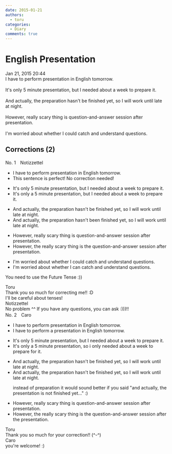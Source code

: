 ```yaml
---
date: 2015-01-21
authors:
  - toru
categories:
  - Diary
comments: true
---
```


# English Presentation
<div class="date">Jan 21, 2015 20:44</div>
<div id="post"><div id="body_show_ori">
I have to perform presentation in English tomorrow.<br/><br/>It's only 5 minute presentation, but I needed about a week to prepare it.<br/><br/>And actually, the preparation hasn't be finished yet, so I will work until late at night.<br/><br/>However, really scary thing is question-and-answer session after presentation.<br/><br/>I'm worried about whether I could catch and understand questions.
</div></div>

<!-- more -->


## Corrections (2)
<div id="block"><div class="first_name"> No. 1　<span class="just_name">Notizzettel</span></div><div id="block2">
<ul class="correction_field">
<li class="incorrect">I have to perform presentation in English tomorrow.</li>
<li class="corrected perfect">This sentence is perfect! No correction needed!</li>
</ul>
<ul class="correction_field">
<li class="incorrect">It's only 5 minute presentation, but I needed about a week to prepare it.</li>
<li class="corrected correct">
It's only <span class="f_blue">a</span> 5 minute presentation, but I need<span class="sline">ed</span> about a week to prepare it.
</li>
</ul>
<ul class="correction_field">
<li class="incorrect">And actually, the preparation hasn't be finished yet, so I will work until late at night.</li>
<li class="corrected correct">
And actually, the preparation hasn't be<span class="f_blue">en</span> finished yet, so I will work until late at night.
</li>
</ul>
<ul class="correction_field">
<li class="incorrect">However, really scary thing is question-and-answer session after presentation.</li>
<li class="corrected correct">
However, <span class="f_blue">the</span> really scary thing is <span class="f_blue">the</span> question-and-answer session after presentation.
</li>
</ul>
<ul class="correction_field">
<li class="incorrect">I'm worried about whether I could catch and understand questions.</li>
<li class="corrected correct">
I'm worried about whether I <span class="f_blue">can</span> catch and understand questions.
</li>
</ul>
<p class="comment_small">
 You need to use the Future Tense :))
</p>

</div><div class="name"><span class="just_name">Toru</span><br>
Thank you so much for correcting me!! :D<br/>I'll be careful about tenses!
</div>
<div class="name"><span class="just_name">Notizzettel</span><br>
No problem ^^ If you have any questions, you can ask :)))!!
</div>
</div>
<div id="block"><div class="first_name"> No. 2　<span class="just_name">Caro</span></div><div id="block2">
<ul class="correction_field">
<li class="incorrect">I have to perform presentation in English tomorrow.</li>
<li class="corrected correct">
I have to perform <span class="f_blue">a </span>presentation in English tomorrow.
</li>
</ul>
<ul class="correction_field">
<li class="incorrect">It's only 5 minute presentation, but I needed about a week to prepare it.</li>
<li class="corrected correct">
It's <span class="sline">only</span> <span class="f_blue">a </span>5 minute presentation, <span class="f_blue">so i only</span> needed about a week to prepare <span class="f_blue">for </span>it.
</li>
</ul>
<ul class="correction_field">
<li class="incorrect">And actually, the preparation hasn't be finished yet, so I will work until late at night.</li>
<li class="corrected correct">
And actually, the <span class="f_blue">preparation</span> hasn't be finished yet, so I will work until late at night.
<p class="correction_comment">instead of preparation it would sound better if you said "and actually, the presentation is not finished yet..." :)</p>
</li>
</ul>
<ul class="correction_field">
<li class="incorrect">However, really scary thing is question-and-answer session after presentation.</li>
<li class="corrected correct">
However, <span class="f_blue">the </span>really scary thing is <span class="f_blue">the </span>question-and-answer session after <span class="f_blue">the </span>presentation.
</li>
</ul>
</div><div class="name"><span class="just_name">Toru</span><br>
Thank you so much for your correction!! (^-^)
</div>
<div class="name"><span class="just_name">Caro</span><br>
you're welcome! :)
</div>
</div>
